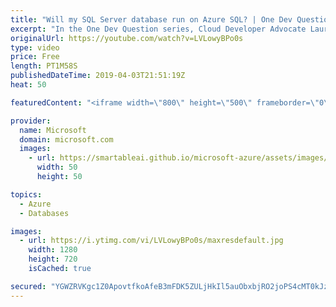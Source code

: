 ```yaml
---
title: "Will my SQL Server database run on Azure SQL? | One Dev Question: Laurent Bugnion"
excerpt: "In the One Dev Question series, Cloud Developer Advocate Laurent Bugnion explains various development features of Azure. In this video, Laurent explains how to make sure your existing SQL Server database will work with Azure.     Get more information at: http://gslb.ch/318c-onedevquestion  Create your"
originalUrl: https://youtube.com/watch?v=LVLowyBPo0s
type: video
price: Free
length: PT1M58S
publishedDateTime: 2019-04-03T21:51:19Z
heat: 50

featuredContent: "<iframe width=\"800\" height=\"500\" frameborder=\"0\" src=\"https://www.youtube.com/embed/LVLowyBPo0s\" allow=\"accelerometer; autoplay; encrypted-media; gyroscope; picture-in-picture\" allowfullscreen></iframe>"

provider:
  name: Microsoft
  domain: microsoft.com
  images:
    - url: https://smartableai.github.io/microsoft-azure/assets/images/organizations/microsoft.com-50x50.jpg
      width: 50
      height: 50

topics:
  - Azure
  - Databases

images:
  - url: https://i.ytimg.com/vi/LVLowyBPo0s/maxresdefault.jpg
    width: 1280
    height: 720
    isCached: true

secured: "YGWZRVKgc1Z0ApovtfkoAfeB3mFDK5ZULjHkIl5auObxbjRO2joPS4cMT0kJzJRLDmsL2OpG5w9uAyX3AasiHdkNOljJ6MP7fDFQNR5Yf0pxwwRkz/dVBV1/XryOll3+35gY2vT+8zbg/MJBfDEPUaaIO2vPgYz26ZPXCMthWYRIDrDK3BRlGMP9t1J8gSUOPfoW2AzKSMN6moflGyJZBrBn8lX3wSU8MirGluGfoxX3Zh8UZmAVbgAt8gRkb+kD1ZqAyuaRGCA6bnZ9/73/7+YDD/F0iUqagPvURRxHi0EHnjGu9xoji7LXvY2x9+vFJWunQVejLUNHYZ1FhqSk5VNfYW/NMpNaUQpEPe4zFGHuGUUzEEtBDC5mUkNRV7kx0NaEC6C1fFEQoMWU8/FmKBW43GZ94+x5WjhH/jqAnRM=;+ZH4OvqEAs7SiTGBdmTNfA=="
---
```


